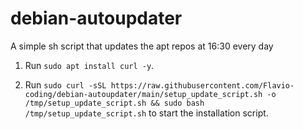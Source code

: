 # debian-autoupdater
A simple sh script that updates the apt repos at 16:30 every day

1. Run `sudo apt install curl -y`.

2. Run `sudo curl -sSL https://raw.githubusercontent.com/Flavio-coding/debian-autoupdater/main/setup_update_script.sh -o /tmp/setup_update_script.sh && sudo bash /tmp/setup_update_script.sh` to start the installation script.
